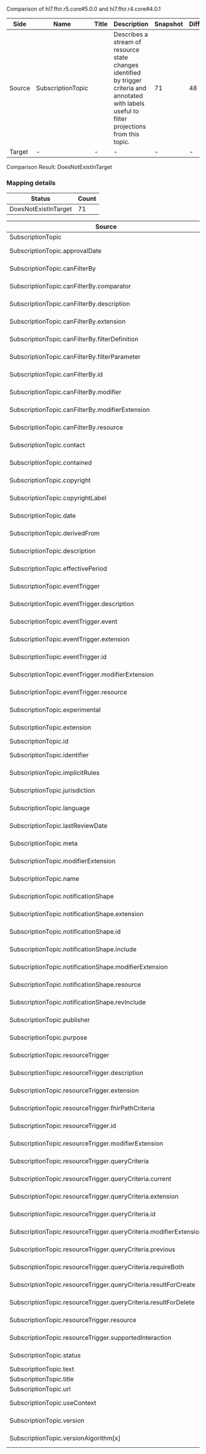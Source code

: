 Comparison of hl7.fhir.r5.core#5.0.0 and hl7.fhir.r4.core#4.0.1

| Side | Name | Title | Description | Snapshot | Differential |
| --- | --- | --- | --- | --- | --- |
| Source | SubscriptionTopic |  | Describes a stream of resource state changes identified by trigger criteria and annotated with labels useful to filter projections from this topic. | 71 | 48 |
| Target | - | - | - | - | - |


Comparison Result: DoesNotExistInTarget


### Mapping details

| Status | Count |
| ------ | ----- |
DoesNotExistInTarget | 71 |


| Source | Target | Status | Message |
| ------ | ------ | ------ | ------- |
| SubscriptionTopic | - | DoesNotExistInTarget | SubscriptionTopic does not exist in target and has no mapping |
| SubscriptionTopic.approvalDate | - | DoesNotExistInTarget | SubscriptionTopic.approvalDate does not exist in target and has no mapping |
| SubscriptionTopic.canFilterBy | - | DoesNotExistInTarget | SubscriptionTopic.canFilterBy does not exist in target and has no mapping |
| SubscriptionTopic.canFilterBy.comparator | - | DoesNotExistInTarget | SubscriptionTopic.canFilterBy.comparator does not exist in target and has no mapping |
| SubscriptionTopic.canFilterBy.description | - | DoesNotExistInTarget | SubscriptionTopic.canFilterBy.description does not exist in target and has no mapping |
| SubscriptionTopic.canFilterBy.extension | - | DoesNotExistInTarget | SubscriptionTopic.canFilterBy.extension does not exist in target and has no mapping |
| SubscriptionTopic.canFilterBy.filterDefinition | - | DoesNotExistInTarget | SubscriptionTopic.canFilterBy.filterDefinition does not exist in target and has no mapping |
| SubscriptionTopic.canFilterBy.filterParameter | - | DoesNotExistInTarget | SubscriptionTopic.canFilterBy.filterParameter does not exist in target and has no mapping |
| SubscriptionTopic.canFilterBy.id | - | DoesNotExistInTarget | SubscriptionTopic.canFilterBy.id does not exist in target and has no mapping |
| SubscriptionTopic.canFilterBy.modifier | - | DoesNotExistInTarget | SubscriptionTopic.canFilterBy.modifier does not exist in target and has no mapping |
| SubscriptionTopic.canFilterBy.modifierExtension | - | DoesNotExistInTarget | SubscriptionTopic.canFilterBy.modifierExtension does not exist in target and has no mapping |
| SubscriptionTopic.canFilterBy.resource | - | DoesNotExistInTarget | SubscriptionTopic.canFilterBy.resource does not exist in target and has no mapping |
| SubscriptionTopic.contact | - | DoesNotExistInTarget | SubscriptionTopic.contact does not exist in target and has no mapping |
| SubscriptionTopic.contained | - | DoesNotExistInTarget | SubscriptionTopic.contained does not exist in target and has no mapping |
| SubscriptionTopic.copyright | - | DoesNotExistInTarget | SubscriptionTopic.copyright does not exist in target and has no mapping |
| SubscriptionTopic.copyrightLabel | - | DoesNotExistInTarget | SubscriptionTopic.copyrightLabel does not exist in target and has no mapping |
| SubscriptionTopic.date | - | DoesNotExistInTarget | SubscriptionTopic.date does not exist in target and has no mapping |
| SubscriptionTopic.derivedFrom | - | DoesNotExistInTarget | SubscriptionTopic.derivedFrom does not exist in target and has no mapping |
| SubscriptionTopic.description | - | DoesNotExistInTarget | SubscriptionTopic.description does not exist in target and has no mapping |
| SubscriptionTopic.effectivePeriod | - | DoesNotExistInTarget | SubscriptionTopic.effectivePeriod does not exist in target and has no mapping |
| SubscriptionTopic.eventTrigger | - | DoesNotExistInTarget | SubscriptionTopic.eventTrigger does not exist in target and has no mapping |
| SubscriptionTopic.eventTrigger.description | - | DoesNotExistInTarget | SubscriptionTopic.eventTrigger.description does not exist in target and has no mapping |
| SubscriptionTopic.eventTrigger.event | - | DoesNotExistInTarget | SubscriptionTopic.eventTrigger.event does not exist in target and has no mapping |
| SubscriptionTopic.eventTrigger.extension | - | DoesNotExistInTarget | SubscriptionTopic.eventTrigger.extension does not exist in target and has no mapping |
| SubscriptionTopic.eventTrigger.id | - | DoesNotExistInTarget | SubscriptionTopic.eventTrigger.id does not exist in target and has no mapping |
| SubscriptionTopic.eventTrigger.modifierExtension | - | DoesNotExistInTarget | SubscriptionTopic.eventTrigger.modifierExtension does not exist in target and has no mapping |
| SubscriptionTopic.eventTrigger.resource | - | DoesNotExistInTarget | SubscriptionTopic.eventTrigger.resource does not exist in target and has no mapping |
| SubscriptionTopic.experimental | - | DoesNotExistInTarget | SubscriptionTopic.experimental does not exist in target and has no mapping |
| SubscriptionTopic.extension | - | DoesNotExistInTarget | SubscriptionTopic.extension does not exist in target and has no mapping |
| SubscriptionTopic.id | - | DoesNotExistInTarget | SubscriptionTopic.id does not exist in target and has no mapping |
| SubscriptionTopic.identifier | - | DoesNotExistInTarget | SubscriptionTopic.identifier does not exist in target and has no mapping |
| SubscriptionTopic.implicitRules | - | DoesNotExistInTarget | SubscriptionTopic.implicitRules does not exist in target and has no mapping |
| SubscriptionTopic.jurisdiction | - | DoesNotExistInTarget | SubscriptionTopic.jurisdiction does not exist in target and has no mapping |
| SubscriptionTopic.language | - | DoesNotExistInTarget | SubscriptionTopic.language does not exist in target and has no mapping |
| SubscriptionTopic.lastReviewDate | - | DoesNotExistInTarget | SubscriptionTopic.lastReviewDate does not exist in target and has no mapping |
| SubscriptionTopic.meta | - | DoesNotExistInTarget | SubscriptionTopic.meta does not exist in target and has no mapping |
| SubscriptionTopic.modifierExtension | - | DoesNotExistInTarget | SubscriptionTopic.modifierExtension does not exist in target and has no mapping |
| SubscriptionTopic.name | - | DoesNotExistInTarget | SubscriptionTopic.name does not exist in target and has no mapping |
| SubscriptionTopic.notificationShape | - | DoesNotExistInTarget | SubscriptionTopic.notificationShape does not exist in target and has no mapping |
| SubscriptionTopic.notificationShape.extension | - | DoesNotExistInTarget | SubscriptionTopic.notificationShape.extension does not exist in target and has no mapping |
| SubscriptionTopic.notificationShape.id | - | DoesNotExistInTarget | SubscriptionTopic.notificationShape.id does not exist in target and has no mapping |
| SubscriptionTopic.notificationShape.include | - | DoesNotExistInTarget | SubscriptionTopic.notificationShape.include does not exist in target and has no mapping |
| SubscriptionTopic.notificationShape.modifierExtension | - | DoesNotExistInTarget | SubscriptionTopic.notificationShape.modifierExtension does not exist in target and has no mapping |
| SubscriptionTopic.notificationShape.resource | - | DoesNotExistInTarget | SubscriptionTopic.notificationShape.resource does not exist in target and has no mapping |
| SubscriptionTopic.notificationShape.revInclude | - | DoesNotExistInTarget | SubscriptionTopic.notificationShape.revInclude does not exist in target and has no mapping |
| SubscriptionTopic.publisher | - | DoesNotExistInTarget | SubscriptionTopic.publisher does not exist in target and has no mapping |
| SubscriptionTopic.purpose | - | DoesNotExistInTarget | SubscriptionTopic.purpose does not exist in target and has no mapping |
| SubscriptionTopic.resourceTrigger | - | DoesNotExistInTarget | SubscriptionTopic.resourceTrigger does not exist in target and has no mapping |
| SubscriptionTopic.resourceTrigger.description | - | DoesNotExistInTarget | SubscriptionTopic.resourceTrigger.description does not exist in target and has no mapping |
| SubscriptionTopic.resourceTrigger.extension | - | DoesNotExistInTarget | SubscriptionTopic.resourceTrigger.extension does not exist in target and has no mapping |
| SubscriptionTopic.resourceTrigger.fhirPathCriteria | - | DoesNotExistInTarget | SubscriptionTopic.resourceTrigger.fhirPathCriteria does not exist in target and has no mapping |
| SubscriptionTopic.resourceTrigger.id | - | DoesNotExistInTarget | SubscriptionTopic.resourceTrigger.id does not exist in target and has no mapping |
| SubscriptionTopic.resourceTrigger.modifierExtension | - | DoesNotExistInTarget | SubscriptionTopic.resourceTrigger.modifierExtension does not exist in target and has no mapping |
| SubscriptionTopic.resourceTrigger.queryCriteria | - | DoesNotExistInTarget | SubscriptionTopic.resourceTrigger.queryCriteria does not exist in target and has no mapping |
| SubscriptionTopic.resourceTrigger.queryCriteria.current | - | DoesNotExistInTarget | SubscriptionTopic.resourceTrigger.queryCriteria.current does not exist in target and has no mapping |
| SubscriptionTopic.resourceTrigger.queryCriteria.extension | - | DoesNotExistInTarget | SubscriptionTopic.resourceTrigger.queryCriteria.extension does not exist in target and has no mapping |
| SubscriptionTopic.resourceTrigger.queryCriteria.id | - | DoesNotExistInTarget | SubscriptionTopic.resourceTrigger.queryCriteria.id does not exist in target and has no mapping |
| SubscriptionTopic.resourceTrigger.queryCriteria.modifierExtension | - | DoesNotExistInTarget | SubscriptionTopic.resourceTrigger.queryCriteria.modifierExtension does not exist in target and has no mapping |
| SubscriptionTopic.resourceTrigger.queryCriteria.previous | - | DoesNotExistInTarget | SubscriptionTopic.resourceTrigger.queryCriteria.previous does not exist in target and has no mapping |
| SubscriptionTopic.resourceTrigger.queryCriteria.requireBoth | - | DoesNotExistInTarget | SubscriptionTopic.resourceTrigger.queryCriteria.requireBoth does not exist in target and has no mapping |
| SubscriptionTopic.resourceTrigger.queryCriteria.resultForCreate | - | DoesNotExistInTarget | SubscriptionTopic.resourceTrigger.queryCriteria.resultForCreate does not exist in target and has no mapping |
| SubscriptionTopic.resourceTrigger.queryCriteria.resultForDelete | - | DoesNotExistInTarget | SubscriptionTopic.resourceTrigger.queryCriteria.resultForDelete does not exist in target and has no mapping |
| SubscriptionTopic.resourceTrigger.resource | - | DoesNotExistInTarget | SubscriptionTopic.resourceTrigger.resource does not exist in target and has no mapping |
| SubscriptionTopic.resourceTrigger.supportedInteraction | - | DoesNotExistInTarget | SubscriptionTopic.resourceTrigger.supportedInteraction does not exist in target and has no mapping |
| SubscriptionTopic.status | - | DoesNotExistInTarget | SubscriptionTopic.status does not exist in target and has no mapping |
| SubscriptionTopic.text | - | DoesNotExistInTarget | SubscriptionTopic.text does not exist in target and has no mapping |
| SubscriptionTopic.title | - | DoesNotExistInTarget | SubscriptionTopic.title does not exist in target and has no mapping |
| SubscriptionTopic.url | - | DoesNotExistInTarget | SubscriptionTopic.url does not exist in target and has no mapping |
| SubscriptionTopic.useContext | - | DoesNotExistInTarget | SubscriptionTopic.useContext does not exist in target and has no mapping |
| SubscriptionTopic.version | - | DoesNotExistInTarget | SubscriptionTopic.version does not exist in target and has no mapping |
| SubscriptionTopic.versionAlgorithm[x] | - | DoesNotExistInTarget | SubscriptionTopic.versionAlgorithm[x] does not exist in target and has no mapping |

